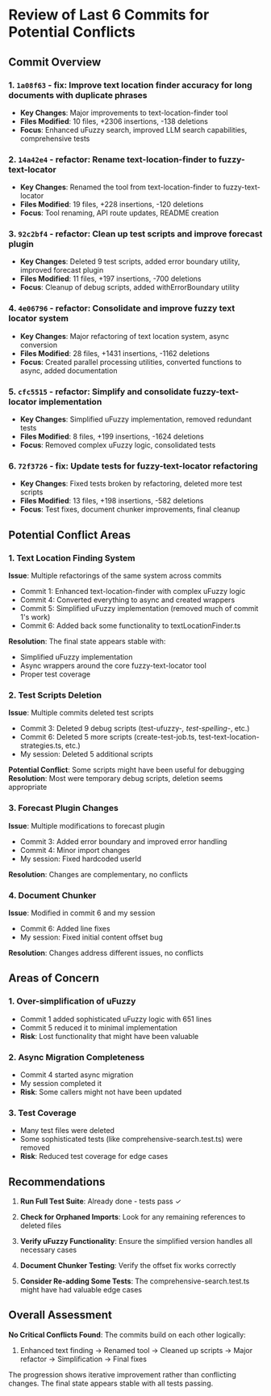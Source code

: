 # Review of Last 6 Commits for Potential Conflicts

## Commit Overview

### 1. `1a08f63` - fix: Improve text location finder accuracy for long documents with duplicate phrases
- **Key Changes**: Major improvements to text-location-finder tool
- **Files Modified**: 10 files, +2306 insertions, -138 deletions
- **Focus**: Enhanced uFuzzy search, improved LLM search capabilities, comprehensive tests

### 2. `14a42e4` - refactor: Rename text-location-finder to fuzzy-text-locator
- **Key Changes**: Renamed the tool from text-location-finder to fuzzy-text-locator
- **Files Modified**: 19 files, +228 insertions, -120 deletions
- **Focus**: Tool renaming, API route updates, README creation

### 3. `92c2bf4` - refactor: Clean up test scripts and improve forecast plugin
- **Key Changes**: Deleted 9 test scripts, added error boundary utility, improved forecast plugin
- **Files Modified**: 11 files, +197 insertions, -700 deletions
- **Focus**: Cleanup of debug scripts, added withErrorBoundary utility

### 4. `4e06796` - refactor: Consolidate and improve fuzzy text locator system
- **Key Changes**: Major refactoring of text location system, async conversion
- **Files Modified**: 28 files, +1431 insertions, -1162 deletions
- **Focus**: Created parallel processing utilities, converted functions to async, added documentation

### 5. `cfc5515` - refactor: Simplify and consolidate fuzzy-text-locator implementation
- **Key Changes**: Simplified uFuzzy implementation, removed redundant tests
- **Files Modified**: 8 files, +199 insertions, -1624 deletions
- **Focus**: Removed complex uFuzzy logic, consolidated tests

### 6. `72f3726` - fix: Update tests for fuzzy-text-locator refactoring
- **Key Changes**: Fixed tests broken by refactoring, deleted more test scripts
- **Files Modified**: 13 files, +198 insertions, -582 deletions
- **Focus**: Test fixes, document chunker improvements, final cleanup

## Potential Conflict Areas

### 1. Text Location Finding System
**Issue**: Multiple refactorings of the same system across commits
- Commit 1: Enhanced text-location-finder with complex uFuzzy logic
- Commit 4: Converted everything to async and created wrappers
- Commit 5: Simplified uFuzzy implementation (removed much of commit 1's work)
- Commit 6: Added back some functionality to textLocationFinder.ts

**Resolution**: The final state appears stable with:
- Simplified uFuzzy implementation
- Async wrappers around the core fuzzy-text-locator tool
- Proper test coverage

### 2. Test Scripts Deletion
**Issue**: Multiple commits deleted test scripts
- Commit 3: Deleted 9 debug scripts (test-ufuzzy-*, test-spelling-*, etc.)
- Commit 6: Deleted 5 more scripts (create-test-job.ts, test-text-location-strategies.ts, etc.)
- My session: Deleted 5 additional scripts

**Potential Conflict**: Some scripts might have been useful for debugging
**Resolution**: Most were temporary debug scripts, deletion seems appropriate

### 3. Forecast Plugin Changes
**Issue**: Multiple modifications to forecast plugin
- Commit 3: Added error boundary and improved error handling
- Commit 4: Minor import changes
- My session: Fixed hardcoded userId

**Resolution**: Changes are complementary, no conflicts

### 4. Document Chunker
**Issue**: Modified in commit 6 and my session
- Commit 6: Added line fixes
- My session: Fixed initial content offset bug

**Resolution**: Changes address different issues, no conflicts

## Areas of Concern

### 1. Over-simplification of uFuzzy
- Commit 1 added sophisticated uFuzzy logic with 651 lines
- Commit 5 reduced it to minimal implementation
- **Risk**: Lost functionality that might have been valuable

### 2. Async Migration Completeness
- Commit 4 started async migration
- My session completed it
- **Risk**: Some callers might not have been updated

### 3. Test Coverage
- Many test files were deleted
- Some sophisticated tests (like comprehensive-search.test.ts) were removed
- **Risk**: Reduced test coverage for edge cases

## Recommendations

1. **Run Full Test Suite**: Already done - tests pass ✓

2. **Check for Orphaned Imports**: Look for any remaining references to deleted files

3. **Verify uFuzzy Functionality**: Ensure the simplified version handles all necessary cases

4. **Document Chunker Testing**: Verify the offset fix works correctly

5. **Consider Re-adding Some Tests**: The comprehensive-search.test.ts might have had valuable edge cases

## Overall Assessment

**No Critical Conflicts Found**: The commits build on each other logically:
1. Enhanced text finding → Renamed tool → Cleaned up scripts → Major refactor → Simplification → Final fixes

The progression shows iterative improvement rather than conflicting changes. The final state appears stable with all tests passing.